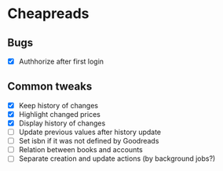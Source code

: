 # Cheapreads

## Bugs
- [x] Authhorize after first login

## Common tweaks
- [x] Keep history of changes
- [x] Highlight changed prices
- [x] Display history of changes
- [ ] Update previous values after history update
- [ ] Set isbn if it was not defined by Goodreads
- [ ] Relation between books and accounts 
- [ ] Separate creation and update actions (by background jobs?)
